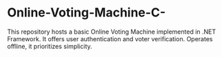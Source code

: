 # Online-Voting-Machine-C-
This repository hosts a basic Online Voting Machine implemented in .NET Framework. It offers user authentication and voter verification. Operates offline, it prioritizes simplicity.
